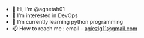 - 👋 Hi, I’m @agnetah01
- 👀 I’m interested in DevOps
- 🌱 I’m currently learning python programming
- 📫 How to reach me : email - agiezig11@gmail.com

<!---
agnetah01/agnetah01 is a ✨ special ✨ repository because its `README.md` (this file) appears on your GitHub profile.
You can click the Preview link to take a look at your changes.
--->
